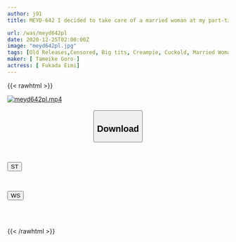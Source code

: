 ```yaml
---
author: j91
title: MEYD-642 I decided to take care of a married woman at my part-time job who drank too much at a year-end party at my house. I couldn't resist the destructive power of the married woman who had changed into her loungewear, and I fucked her all night long. Eimi Fukada

url: /was/meyd642pl
date: 2020-12-25T02:00:00Z
image: "meyd642pl.jpg"
tags: [Old Releases,Censored, Big tits, Creampie, Cuckold, Married Woman, Solowork]
maker: [ Tameike Goro-]
actress: [ Fukada Eimi]
---
```



{{< rawhtml >}}

<div class="video" data-videoid="XAmRGZRYkeuDeD4">
    <a href="javascript:;">
        <img src="/was/meyd642pl/meyd642pl.jpg" width="WIDTH" height="HEIGHT" alt="meyd642pl.mp4" loading="lazy">
    </a>
</div>

<script type="text/javascript" src="https://j91.asia/asset/on-demand-st.js"></script>

<br>
  <link rel="stylesheet" href="https://j91.asia/asset/bs5.css">
  
  <center>
  <button class="btn btn-primary" type="button" data-bs-toggle="collapse" data-bs-target=".multi-collapse" aria-expanded="false" aria-controls="multiCollapseExample1 multiCollapseExample2"><h2>Download</h2></button></center>
</p>
<div class="row">
  <div class="col">
    <div class="collapse multi-collapse" id="multiCollapseExample1">
      <div class="card card-body">
	      	      <br>
<div class="buttons">  
<p><a href="https://streamtape.to/v/XAmRGZRYkeuDeD4" target="_blank"><button class="btn-hover color-3"><i class="fa fa-download"></i> ST</button></a></p></div>
    </div>
  </div>
</div>
  <div class="col">
    <div class="collapse multi-collapse" id="multiCollapseExample2">
      <div class="card card-body">
	      <br>
<div class="buttons">
<p><a href="https://wolfstream.tv/avhtj28fuhbh" target="_blank"><button class="btn-hover color-8"><i class="fa fa-download"></i> WS</button></a></p></div>
<br><br>
      </div>
    </div>
  </div>
</div>

{{< /rawhtml >}}